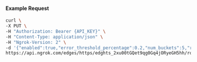 <!-- Code generated for API Clients. DO NOT EDIT. -->

#### Example Request

```bash
curl \
-X PUT \
-H "Authorization: Bearer {API_KEY}" \
-H "Content-Type: application/json" \
-H "Ngrok-Version: 2" \
-d '{"enabled":true,"error_threshold_percentage":0.2,"num_buckets":5,"rolling_window":300,"tripped_duration":120,"volume_threshold":20}' \
https://api.ngrok.com/edges/https/edghts_2xu00tGQet9qg0Gq4jORyeGH5hh/routes/edghtsrt_2xu00xTgr0a5sxg2oGiBqyEMnwk/circuit_breaker
```
